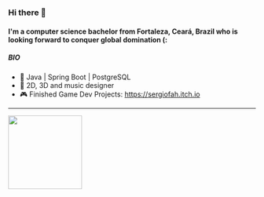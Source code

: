 
### Hi there 👋

#### I'm a computer science bachelor from Fortaleza, Ceará, Brazil who is looking forward to conquer global domination (:

##### BIO

- 📖 Java | Spring Boot | PostgreSQL
- 🎨 2D, 3D and music designer
- 🎮 Finished Game Dev Projects: https://sergiofah.itch.io
-----------------------------------------------------------------
<div>
  <a href="https://github.com/sergiofah">
    <img height="150em" src="https://github-readme-stats.vercel.app/api/top-langs/?username=sergiofah&layout=compact&langs_count=7&theme=dark"/>
</div>
